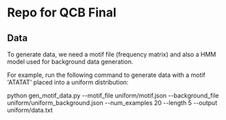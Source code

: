 # Repo for QCB Final

## Data

To generate data, we need a motif file (frequency matrix) and also a HMM model used for background data generation. 

For example, run the following command to generate data with a motif 'ATATAT' placed into a uniform distribution:

python gen_motif_data.py --motif_file uniform/motif.json --background_file uniform/uniform_background.json --num_examples 20 --length 5 --output uniform/data.txt